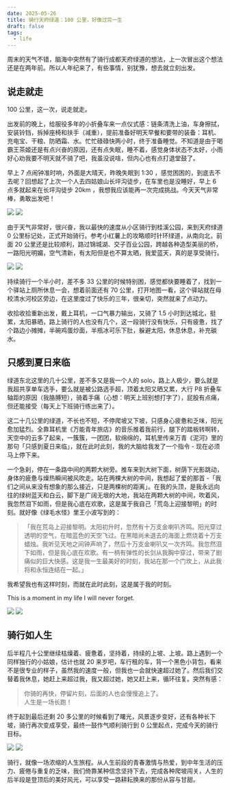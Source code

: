 ```yaml
---
date: 2025-05-26
title: 骑行天府绿道：100 公里，好像过完一生
draft: false
tags:
  - life
---
```


周末的天气不错，脑海中突然有了骑行成都天府绿道的想法，上一次冒出这个想法还是在两年前。所以人年纪来了，有些事情，别犹豫，想去就立刻出发。

## 说走就走

100 公里，这一次，说走就走。

出发前的晚上，给服役多年的小折叠车来一点仪式感：链条清洗上油，车身擦拭，安装铃铛，拆掉座椅和扶手（减重），提前准备好明天早餐和要带的装备：耳机、充电宝、干粮、防晒霜、水。忙忙碌碌快两小时，终于准备睡觉。不知道是由于喝霸王茶姬还是有点兴奋的原因，还有点失眠，睡不着，感觉身体状态不太好，小雨好心劝我要不明天就不骑了吧，我虽没说啥，但内心也有点打退堂鼓了。

早上 7 点闹钟准时响，外面是大晴天，昨晚失眠到 1:30 ，感觉困困的，到底去不去呢？回想起了上次一个人去四姑娘山长坪沟徒步，在车里也是没睡好，早上 6 点多就起来在长坪沟徒步 20km ，我想我应该能再一次完成挑战。今天天气非常棒，勇敢出发吧！

![](https://cdn.jsdelivr.net/gh/goby-ao/picgo@main/img/20250526175152.png)
![](https://cdn.jsdelivr.net/gh/goby-ao/picgo@main/img/20250526175253.png)

由于天气非常好，很兴奋，我以最快的速度从小区骑行到桂溪公园，来到天府绿道 0 公里标记处，正式开始骑行。参考小红薯上的攻略顺时针环绿道，从南向北，前面 20 公里还是比较顺利，路过锦城湖、交子百业公园，跨越各种造型美丽的桥，一路阳光明媚，空气清新，有太阳但是也不算太晒，我爱蓝天，真的是享受骑行。

![](https://cdn.jsdelivr.net/gh/goby-ao/picgo@main/img/20250526180229.png)
![](https://cdn.jsdelivr.net/gh/goby-ao/picgo@main/img/20250526180312.png)

持续骑行一个半小时，差不多 33 公里的时候特别困，感觉都快要睡着了，找到一个驿站上厕所休息一会，想着前面还有 70 公里，打开地图一看，这个驿站就在母校清水河校区旁边，在这里度过了快乐的三年，很亲切，突然就来了点动力。

收拾收拾重新出发，戴上耳机，一口气暴力输出，又骑了 1.5 小时到达城北，挺累，太阳暴晒，路上骑行的人也没有几个，这一段骑行没有快乐，只有疲惫，找了个路边小摊摊，半碗鸡蛋炒面，半瓶冰可乐下肚，躲避太阳，休息休息，补充碳水。

## 只感到夏日来临

绿道东北这里的几十公里，差不多又是我一个人的 solo，路上人极少，要么就是我超共享单车选手，要么就是被公路选手超，顶着太阳又晒又累，大行 P8 折叠车轴距的原因（我胳膊短），骑着手痛（心想：明天上班别想打字了），屁股有点痛，但还能接受（每天上下班骑行练出来了）。

这二十几公里的绿道，不长也不短，不停爬坡又下坡，只感身心疲惫和乏味，阳光愈加猛烈。全靠耳机里《万能青年旅店》的音乐推着我前行，腿下的踏板转啊转，天空中的云多了起来，一簇簇，一团团，软绵绵的，耳机里传来万青《泥河》里的那句「只感到夏日来临」，就在此时此刻，我的大脑给我发了一个指令 - 现在必须马上停下来。

一个急刹，停在一条路中间的两颗大树旁。推车来到大树下面，树荫下光影跳动，身体的疲惫与燥热瞬间被风吹走。站在两棵大树的中间，我想起了爱的那首 -「我们之间从来没有想象的那么接近，只是两棵树的距离」。在我的头顶，是我永远向往的绿树蓝天和白云，脚下是广阔无垠的大地，我站在两颗大树的中间，吹着风，我忽然泪下如雨，但是我心底在欢歌，这是属于我自己「荒岛上迎接黎明」的时刻。就好像《绿毛水怪》里王小波写到的：

> 「我在荒岛上迎接黎明。太阳初升时，忽然有十万支金喇叭齐鸣。阳光穿过透明的空气，在暗蓝色的天空飞过。在黑暗尚未退去的海面上燃烧着十万支蜡烛。我听见天地之间钟声响了，然后十万支金喇叭又一次齐鸣。我忽然泪下如雨，但是我心底在欢歌。有一柄有弹性的长剑从我胸中穿过，带来了剧痛似的巨大快感。这是我一生最美好的时刻，我站在那一个门坎上，从此我将和永恒连结在一起。」

我希望我也有这样时刻，而就在此时此刻，这是属于我的时刻。

This is a moment in my life I will never forget.

![](https://cdn.jsdelivr.net/gh/goby-ao/picgo@main/img/20250526174417.png)
![](https://cdn.jsdelivr.net/gh/goby-ao/picgo@main/img/20250526180633.png)

## 骑行如人生

后半程几十公里继续枯燥着、疲惫着，坚持着，持续的上坡、上坡。路上遇到一个同样独行的小姑娘，估计也就 20 来岁吧，车行租的车，背一个黑色小背包，看来不是很专业的样子，虽然我的速度一般，但我也一会就快速超过她了。然后我们交替着我休息，她赶上来超过我，我又超过她，她又赶上来，循环往复。突然有感：

> 你骑的再快，停留片刻，后面的人也会慢慢追上了。  
人生是一场长跑！ ​​​

终于起到最后还剩 20 多公里的时候看到了曙光，风景逐步变好，还有各种长下坡，骑行再次变成享受，最终一鼓作气顺利骑行到 0 公里起点，完成今天的骑行目标。

![](https://cdn.jsdelivr.net/gh/goby-ao/picgo@main/img/20250526183029.png)
![](https://cdn.jsdelivr.net/gh/goby-ao/picgo@main/img/20250526183018.png)

骑行，就像一场浓缩的人生旅程。从人生前段的青春激情与热爱，到中年生活的压力、疲倦与重复的乏味，我们倚靠某种信念坚持下去，完成各种爬坡闯关，人生的后半段是登顶后的美好风光，可以享受一路耕耘换来的那份从容与甘甜。


